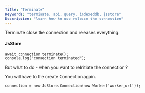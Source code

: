 ```yaml
---
Title: "Terminate"
Keywords: "terminate, api, query, indexeddb, jsstore"
Description: "learn how to use release the connection"
---
```


Terminate close the connection and releases everything.

#### JsStore

```
await connection.terminate();
console.log("connection terminated");
```

But what to do - when you want to reInitiate the connection ?

You will have to the create Connection again.

```
connection = new JsStore.Connection(new Worker('worker_url'));
```